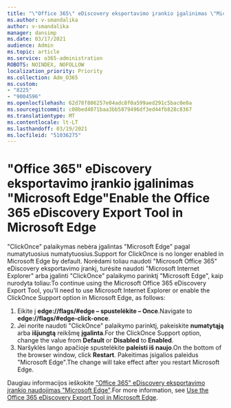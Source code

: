 ```yaml
---
title: "\"Office 365\" eDiscovery eksportavimo įrankio įgalinimas \"Microsoft Edge\""
ms.author: v-smandalika
author: v-smandalika
manager: dansimp
ms.date: 03/17/2021
audience: Admin
ms.topic: article
ms.service: o365-administration
ROBOTS: NOINDEX, NOFOLLOW
localization_priority: Priority
ms.collection: Adm_O365
ms.custom:
- "8225"
- "9004596"
ms.openlocfilehash: 62d78f806257e04adc8f0a599aed291c5bac0e0a
ms.sourcegitcommit: c08bed4071baa3bb5879496df3ed44fb828c8367
ms.translationtype: MT
ms.contentlocale: lt-LT
ms.lasthandoff: 03/19/2021
ms.locfileid: "51036275"
---
```

# <a name="enable-the-office-365-ediscovery-export-tool-in-microsoft-edge"></a><span data-ttu-id="d51da-102">"Office 365" eDiscovery eksportavimo įrankio įgalinimas "Microsoft Edge"</span><span class="sxs-lookup"><span data-stu-id="d51da-102">Enable the Office 365 eDiscovery Export Tool in Microsoft Edge</span></span>

<span data-ttu-id="d51da-103">"ClickOnce" palaikymas nebėra įgalintas "Microsoft Edge" pagal numatytuosius numatytuosius.</span><span class="sxs-lookup"><span data-stu-id="d51da-103">Support for ClickOnce is no longer enabled in Microsoft Edge by default.</span></span> <span data-ttu-id="d51da-104">Norėdami toliau naudoti "Microsoft Office 365" eDiscovery eksportavimo įrankį, turėsite naudoti "Microsoft Internet Explorer" arba įgalinti "ClickOnce" palaikymo parinktį "Microsoft Edge", kaip nurodyta toliau:</span><span class="sxs-lookup"><span data-stu-id="d51da-104">To continue using the Microsoft Office 365 eDiscovery Export Tool, you'll need to use Microsoft Internet Explorer or enable the ClickOnce Support option in Microsoft Edge, as follows:</span></span>

1. <span data-ttu-id="d51da-105">Eikite į **edge://flags/#edge – spustelėkite – Once**.</span><span class="sxs-lookup"><span data-stu-id="d51da-105">Navigate to **edge://flags/#edge-click-once**.</span></span>
2. <span data-ttu-id="d51da-106">Jei norite naudoti "ClickOnce" palaikymo parinktį, pakeiskite **numatytąją** arba **išjungtą** reikšmę **įgalinta**.</span><span class="sxs-lookup"><span data-stu-id="d51da-106">For the ClickOnce Support option, change the value from **Default** or **Disabled** to **Enabled**.</span></span>
3. <span data-ttu-id="d51da-107">Naršyklės lango apačioje spustelėkite **paleisti iš naujo**.</span><span class="sxs-lookup"><span data-stu-id="d51da-107">On the bottom of the browser window, click **Restart**.</span></span> <span data-ttu-id="d51da-108">Pakeitimas įsigalios paleidus "Microsoft Edge".</span><span class="sxs-lookup"><span data-stu-id="d51da-108">The change will take effect after you restart Microsoft Edge.</span></span>

<span data-ttu-id="d51da-109">Daugiau informacijos ieškokite ["Office 365" eDiscovery eksportavimo įrankio naudojimas "Microsoft Edge"](https://docs.microsoft.com/microsoft-365/compliance/configure-edge-to-export-search-results).</span><span class="sxs-lookup"><span data-stu-id="d51da-109">For more information, see [Use the Office 365 eDiscovery Export Tool in Microsoft Edge](https://docs.microsoft.com/microsoft-365/compliance/configure-edge-to-export-search-results).</span></span>



